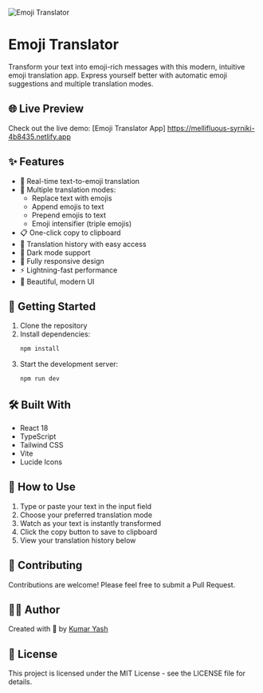 ![Emoji Translator](https://images.pexels.com/photos/1279813/pexels-photo-1279813.jpeg?auto=compress&cs=tinysrgb&w=1260&h=750&dpr=2) 
      
# Emoji Translator

Transform your text into emoji-rich messages with this modern, intuitive emoji translation app. Express yourself better with automatic emoji suggestions and multiple translation modes.

## 🌐 Live Preview

Check out the live demo: [Emoji Translator App] https://mellifluous-syrniki-4b8435.netlify.app

## ✨ Features

- 🔄 Real-time text-to-emoji translation
- 🎯 Multiple translation modes:
  - Replace text with emojis
  - Append emojis to text
  - Prepend emojis to text
  - Emoji intensifier (triple emojis)
- 📋 One-click copy to clipboard
- 📝 Translation history with easy access
- 🌙 Dark mode support
- 📱 Fully responsive design
- ⚡ Lightning-fast performance
- 🎨 Beautiful, modern UI

## 🚀 Getting Started

1. Clone the repository
2. Install dependencies:
   ```bash
   npm install
   ```
3. Start the development server:
   ```bash
   npm run dev
   ```

## 🛠️ Built With

- React 18
- TypeScript
- Tailwind CSS
- Vite
- Lucide Icons

## 📖 How to Use

1. Type or paste your text in the input field
2. Choose your preferred translation mode
3. Watch as your text is instantly transformed
4. Click the copy button to save to clipboard
5. View your translation history below

## 🤝 Contributing

Contributions are welcome! Please feel free to submit a Pull Request.

## 👨‍💻 Author

Created with 💜 by [Kumar Yash](https://github.com/kumaryash-24)

## 📄 License

This project is licensed under the MIT License - see the LICENSE file for details.
